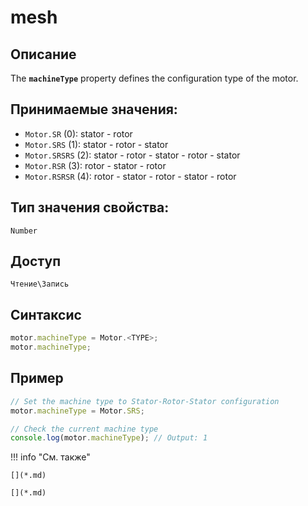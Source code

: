 # mesh

## Описание

The <b>`machineType`</b> property defines the configuration type of the motor.

## Принимаемые значения:
- `Motor.SR` (0): stator - rotor
- `Motor.SRS` (1): stator - rotor - stator
- `Motor.SRSRS` (2): stator - rotor - stator - rotor - stator
- `Motor.RSR` (3): rotor - stator - rotor
- `Motor.RSRSR` (4): rotor - stator - rotor - stator - rotor

## Тип значения свойства:
`Number`

## Доступ
`Чтение\Запись`

## Синтаксис
``` javascript
motor.machineType = Motor.<TYPE>;
motor.machineType;
```
## Пример
``` javascript linenums="1"
// Set the machine type to Stator-Rotor-Stator configuration
motor.machineType = Motor.SRS;

// Check the current machine type
console.log(motor.machineType); // Output: 1
```
!!! info "См. также"

    [](*.md)
	
	[](*.md)